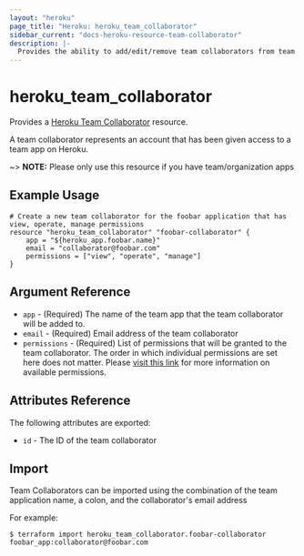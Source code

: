 ```yaml
---
layout: "heroku"
page_title: "Heroku: heroku_team_collaborator"
sidebar_current: "docs-heroku-resource-team-collaborator"
description: |-
  Provides the ability to add/edit/remove team collaborators from team applications
---
```


# heroku\_team\_collaborator

Provides a [Heroku Team Collaborator](https://devcenter.heroku.com/articles/platform-api-reference#team-app-collaborator)
resource.

A team collaborator represents an account that has been given access to a team app on Heroku.

~> **NOTE:** Please only use this resource if you have team/organization apps

## Example Usage

```hcl
# Create a new team collaborator for the foobar application that has view, operate, manage permissions
resource "heroku_team_collaborator" "foobar-collaborator" {
	app = "${heroku_app.foobar.name}"
	email = "collaborator@foobar.com"
	permissions = ["view", "operate", "manage"]
}
```

## Argument Reference
* `app` - (Required) The name of the team app that the team collaborator will be added to.
* `email` - (Required) Email address of the team collaborator
* `permissions` - (Required) List of permissions that will be granted to the team collaborator. The order in which
individual permissions are set here does not matter. Please [visit this link](https://devcenter.heroku.com/articles/app-permissions)
for more information on available permissions.

## Attributes Reference
The following attributes are exported:

* `id` - The ID of the team collaborator

## Import
Team Collaborators can be imported using the combination of the team application name, a colon, and the collaborator's email address

For example:

```
$ terraform import heroku_team_collaborator.foobar-collaborator foobar_app:collaborator@foobar.com
```
